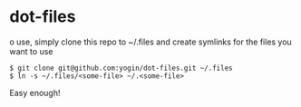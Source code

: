 dot-files
=========

o use, simply clone this repo to ~/.files and create symlinks for the files you want to use

    $ git clone git@github.com:yogin/dot-files.git ~/.files
    $ ln -s ~/.files/<some-file> ~/.<some-file>

Easy enough!


